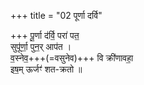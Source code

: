 +++
title = "02 पूर्णा दर्वि"

+++
पू॒र्णा द॑र्वि॒ परा॑ पत॒  
सुपू॑र्णा॒ पुन॒र् आप॑त ।   
व॒स्नेव॒+++(=वसुनेव)+++ वि क्री॑णावहा॒  
इष॒म् ऊर्जꣳ॑ शत-क्रतो  ॥